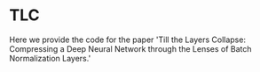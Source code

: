 # TLC
Here we provide the code for the paper 'Till the Layers Collapse: Compressing a Deep Neural Network through the Lenses of Batch Normalization Layers.'
